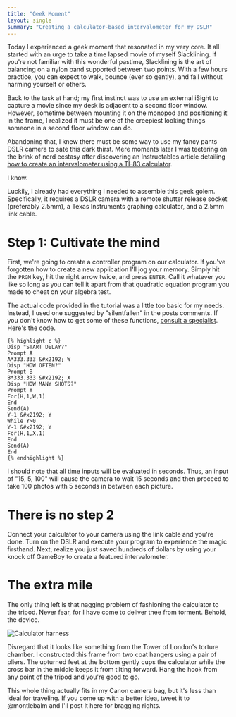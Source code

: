```yaml
---
title: "Geek Moment"
layout: single
summary: "Creating a calculator-based intervalometer for my DSLR"
---
```

Today I experienced a geek moment that resonated in my very core. It all started with an urge to take a time lapsed movie of myself Slacklining. If you're not familiar with this wonderful pastime, Slacklining is the art of balancing on a nylon band supported between two points. With a few hours practice, you can expect to walk, bounce (ever so gently), and fall without harming yourself or others.

Back to the task at hand; my first instinct was to use an external iSight to capture a movie since my desk is adjacent to a second floor window. However, sometime between mounting it on the monopod and positioning it in the frame, I realized it must be one of the creepiest looking things someone in a second floor window can do.

Abandoning that, I knew there must be some way to use my fancy pants DSLR camera to sate this dark thirst. Mere moments later I was teetering on the brink of nerd ecstasy after discovering an Instructables article detailing [how to create an intervalometer using a TI-83 calculator](http://www.instructables.com/id/Turn-a-TI-Graphing-Calculator-into-an-Intervalomet/).

I know.

Luckily, I already had everything I needed to assemble this geek golem. Specifically, it requires a DSLR camera with a remote shutter release socket (preferably 2.5mm), a Texas Instruments graphing calculator, and a 2.5mm link cable.

# Step 1: Cultivate the mind

First, we're going to create a controller program on our calculator. If you've forgotten how to create a new application I'll jog your memory. Simply hit the `PRGM` key, hit the right arrow twice, and press `ENTER`. Call it whatever you like so long as you can tell it apart from that quadratic equation program you made to cheat on your algebra test.

The actual code provided in the tutorial was a little too basic for my needs. Instead, I used one suggested by "silentfallen" in the posts comments. If you don't know how to get some of these functions, [consult a specialist](http://www.ticalc.org/programming/columns/83plus-bas/cherny/). Here's the code.

	{% highlight c %}
	Disp "START DELAY?"
	Prompt A
	A*333.333 &#x2192; W
	Disp "HOW OFTEN?"
	Prompt B
	B*333.333 &#x2192; X
	Disp "HOW MANY SHOTS?"
	Prompt Y
	For(H,1,W,1)
	End
	Send(A)
	Y-1 &#x2192; Y
	While Y>0
	Y-1 &#x2192; Y
	For(H,1,X,1)
	End
	Send(A)
	End
	{% endhighlight %}

I should note that all time inputs will be evaluated in seconds. Thus, an input of "15, 5, 100" will cause the camera to wait 15 seconds and then proceed to take 100 photos with 5 seconds in between each picture.

# There is no step 2

Connect your calculator to your camera using the link cable and you're done. Turn on the DSLR and execute your program to experience the magic firsthand. Next, realize you just saved hundreds of dollars by using your knock off GameBoy to create a featured intervalometer.

# The extra mile

The only thing left is that nagging problem of fashioning the calculator to the tripod. Never fear, for I have come to deliver thee from torment. Behold, the device.

![Calculator harness](http://chrismontrois.com/images/posts/calculatortron.jpg)

Disregard that it looks like something from the Tower of London's torture chamber. I constructed this frame from two coat hangers using a pair of pliers. The upturned feet at the bottom gently cups the calculator while the cross bar in the middle keeps it from tilting forward. Hang the hook from any point of the tripod and you're good to go.

This whole thing actually fits in my Canon camera bag, but it's less than ideal for traveling. If you come up with a better idea, tweet it to @montlebalm and I'll post it here for bragging rights.
